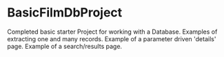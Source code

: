 # BasicFilmDbProject
Completed basic starter Project for working with a Database.
Examples of extracting one and many records.
Example of a parameter driven 'details' page.
Example of a search/results page.
